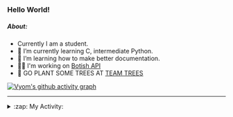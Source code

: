 ### Hello World!

##### About:
- Currently I am a student.
- 🌱 I’m currently learning C, intermediate Python.
- 🌱 I’m learning how to make better documentation.
- 👨‍💻 I'm working on [Botish API](https://github.com/Vyvy-vi/api)
- 🌱 GO PLANT SOME TREES AT [TEAM TREES](https://teamtrees.org/)

[![Vyom's github activity graph](https://activity-graph.herokuapp.com/graph?username=Vyvy-vi)](https://github.com/ashutosh00710/github-readme-activity-graph)

---
<details>
  <summary>:zap: My Activity:</summary>
  
<!--START_SECTION:waka-->
![Code Time](http://img.shields.io/badge/Code%20Time-734%20hrs%2040%20mins-blue)

**I'm a Night 🦉** 

```text
🌞 Morning    57 commits     ██░░░░░░░░░░░░░░░░░░░░░░░   7.94% 
🌆 Daytime    166 commits    █████░░░░░░░░░░░░░░░░░░░░   23.12% 
🌃 Evening    250 commits    ████████░░░░░░░░░░░░░░░░░   34.82% 
🌙 Night      245 commits    ████████░░░░░░░░░░░░░░░░░   34.12%

```
📅 **I'm Most Productive on Sunday** 

```text
Monday       69 commits     ██░░░░░░░░░░░░░░░░░░░░░░░   9.61% 
Tuesday      124 commits    ████░░░░░░░░░░░░░░░░░░░░░   17.27% 
Wednesday    114 commits    ████░░░░░░░░░░░░░░░░░░░░░   15.88% 
Thursday     104 commits    ███░░░░░░░░░░░░░░░░░░░░░░   14.48% 
Friday       77 commits     ██░░░░░░░░░░░░░░░░░░░░░░░   10.72% 
Saturday     84 commits     ███░░░░░░░░░░░░░░░░░░░░░░   11.7% 
Sunday       146 commits    █████░░░░░░░░░░░░░░░░░░░░   20.33%

```


📊 **This Week I Spent My Time On** 

```text
🔥 Editors: 
VS Code                  11 hrs 38 mins      ████████████████████████░   96.78% 
Vim                      23 mins             ░░░░░░░░░░░░░░░░░░░░░░░░░   3.22%

🐱‍💻 Projects: 
praise_backend_js        6 hrs 1 min         ████████████░░░░░░░░░░░░░   50.03% 
phishing-check-bot       4 hrs 19 mins       █████████░░░░░░░░░░░░░░░░   35.94% 
session-3-revision       42 mins             █░░░░░░░░░░░░░░░░░░░░░░░░   5.84% 
Unknown Project          37 mins             █░░░░░░░░░░░░░░░░░░░░░░░░   5.15% 
TEC-Discord-Automation   8 mins              ░░░░░░░░░░░░░░░░░░░░░░░░░   1.14%

```


 Last Updated on 19/04/2022 18:04:30 UTC
<!--END_SECTION:waka-->
</details>
